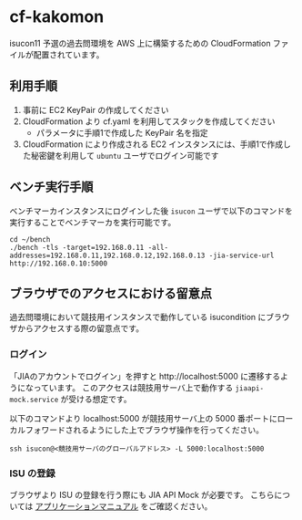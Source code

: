 # cf-kakomon

isucon11 予選の過去問環境を AWS 上に構築するための CloudFormation ファイルが配置されています。

## 利用手順

1. 事前に EC2 KeyPair の作成してください
2. CloudFormation より cf.yaml を利用してスタックを作成してください
    * パラメータに手順1で作成した KeyPair 名を指定
3. CloudFormation により作成される EC2 インスタンスには、手順1で作成した秘密鍵を利用して `ubuntu` ユーザでログイン可能です

## ベンチ実行手順

ベンチマーカインスタンスにログインした後 `isucon` ユーザで以下のコマンドを実行することでベンチマーカを実行可能です。

```
cd ~/bench
./bench -tls -target=192.168.0.11 -all-addresses=192.168.0.11,192.168.0.12,192.168.0.13 -jia-service-url http://192.168.0.10:5000
```

## ブラウザでのアクセスにおける留意点

過去問環境において競技用インスタンスで動作している isucondition にブラウザからアクセスする際の留意点です。

### ログイン

「JIAのアカウントでログイン」を押すと http://localhost:5000 に遷移するようになっています。
このアクセスは競技用サーバ上で動作する `jiaapi-mock.service` が受ける想定です。

以下のコマンドより localhost:5000 が競技用サーバ上の 5000 番ポートにローカルフォワードされるようにした上でブラウザ操作を行ってください。

```
ssh isucon@<競技用サーバのグローバルアドレス> -L 5000:localhost:5000
```

### ISU の登録

ブラウザより ISU の登録を行う際にも JIA API Mock が必要です。
こちらについては [アプリケーションマニュアル](../../docs/isucondition.md) をご確認ください。
